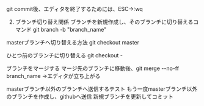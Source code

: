 git commit後、エディタを終了するためには、ESC→:wq

2. ブランチ切り替え関係
ブランチを新規作成し、そのブランチに切り替えるコマンド
git branch -b "branch_name"

masterブランチへ切り替える方法
git checkout master

ひとつ前のブランチに切り替える
git checkout -

ブランチをマージする
マージ先のブランチに移動後、git merge --no-ff branch_name
→エディタが立ち上がる

masterブランチ以外のブランチへ送信するテスト
もう一度masterブランチ以外のブランチを作成し、githubへ送信
新規ブランチを更新してコミット
